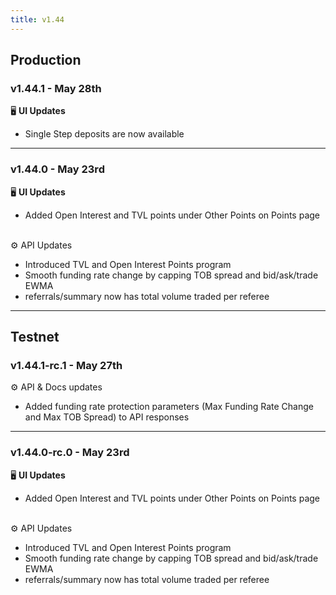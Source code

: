 ```yaml
---
title: v1.44
---
```


## Production

### v1.44.1 - May 28th

🖥️  **UI Updates**

* Single Step deposits are now available

***

### v1.44.0 - May 23rd

🖥️  **UI Updates**

* Added Open Interest and TVL points under Other Points on Points page

\
⚙️ API Updates

* Introduced TVL and Open Interest Points program
* Smooth funding rate change by capping TOB spread and bid/ask/trade EWMA
* referrals/summary now has total volume traded per referee

***

## Testnet

### v1.44.1-rc.1 - May 27th

⚙️ API & Docs updates

* Added funding rate protection parameters (Max Funding Rate Change and Max TOB Spread) to API responses

***

### v1.44.0-rc.0 - May 23rd

🖥️  **UI Updates**

* Added Open Interest and TVL points under Other Points on Points page

\
⚙️ API Updates

* Introduced TVL and Open Interest Points program
* Smooth funding rate change by capping TOB spread and bid/ask/trade EWMA
* referrals/summary now has total volume traded per referee


